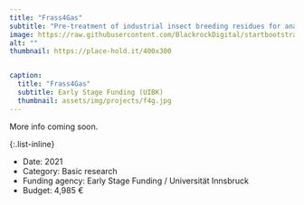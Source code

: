 ```yaml
---
title: "Frass4Gas"
subtitle: "Pre-treatment of industrial insect breeding residues for anaerobic digestion"
image: https://raw.githubusercontent.com/BlackrockDigital/startbootstrap-agency/master/src/assets/img/portfolio/01-full.jpg
alt: ""
thumbnail: https://place-hold.it/400x300


caption:
  title: "Frass4Gas"
  subtitle: Early Stage Funding (UIBK)
  thumbnail: assets/img/projects/f4g.jpg
---
```


More info coming soon. 

{:.list-inline}

- Date: 2021
- Category: Basic research
- Funding agency: Early Stage Funding / Universität Innsbruck
- Budget: 4,985 €

